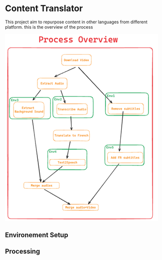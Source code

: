 # Content Translator

This project aim to repurpose content in other languages from different platform. this is the overview of the process

![Process Overview](./docs/process.png)

## Environement Setup

## Processing
